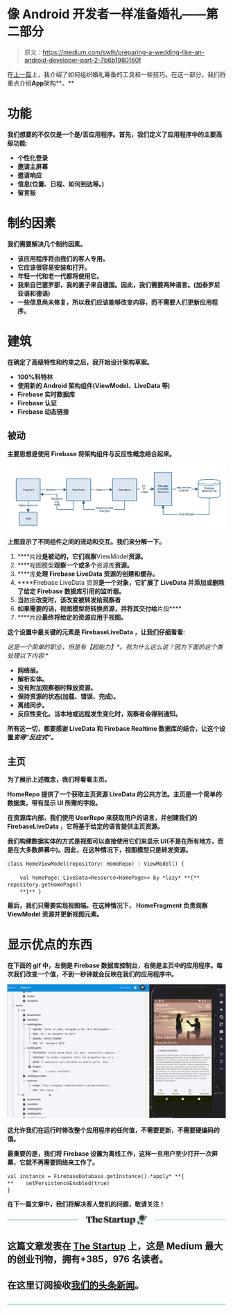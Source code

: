 # 像 Android 开发者一样准备婚礼——第二部分

> 原文：<https://medium.com/swlh/preparing-a-wedding-like-an-android-developer-part-2-7b6b1980160f>

在[上一篇](/@marxallski/preparing-a-wedding-like-an-android-developer-part-1-758315073ab7)上，我介绍了如何组织婚礼筹备的工具和一些技巧。在这一部分，我们将重点介绍****App****架构**。**

# **功能**

**我们想要的不仅仅是一个是/否应用程序。首先，我们定义了应用程序中的主要高级功能:**

*   **个性化登录**
*   **邀请主屏幕**
*   **邀请响应**
*   **信息(位置、日程、如何到达等。)**
*   **留言板**

# **制约因素**

**我们需要解决几个制约因素。**

*   **该应用程序将由我们的客人专用。**
*   **它应该很容易安装和打开。**
*   **年轻一代和老一代都将使用它。**
*   **我来自巴塞罗那，我的妻子来自德国。因此，我们需要两种语言。(加泰罗尼亚语和德语)**
*   **一些信息尚未修复，所以我们应该能够改变内容，而不需要人们更新应用程序。**

# **建筑**

**在确定了高级特性和约束之后，我开始设计架构草案。**

*   **100%科特林**
*   **使用新的 Android 架构组件(ViewModel、LiveData 等)**
*   **Firebase 实时数据库**
*   **Firebase 认证**
*   **Firebase 动态链接**

## **被动**

**主要思想是使用 Firebase 将架构组件与反应性概念结合起来。**

**![](img/40553f0548ca15919176fa3a2220e975.png)**

**上图显示了不同组件之间的流动和交互。我们来分解一下。**

1.  ****片段**是被动的，它们观察**ViewModel**资源。**
2.  ****视图模型**观察一个或多个**资源库**资源。**
3.  ****库**处理 **Firebase LiveData 资源**的创建和缓存。**
4.  ****Firebase LiveData 资源**是一个对象，它扩展了 **LiveData** 并添加或删除了给定 **Firebase 数据库引用**的监听器。**
5.  **当**数据**改变时，该改变被转发给观察者**
6.  **如果需要的话，**视图模型**将转换资源，并将其交付给**片段****
7.  ****片段**最终将给定的资源应用于视图。**

**这个设置中最关键的元素是 **FirebaseLiveData** ，让我们仔细看看:**

**这是一个简单的职业，但是有*【超能力】*。我为什么这么说？因为下面的这个类处理以下内容:**

*   **网络层。**
*   **解析实体。**
*   **没有附加观察器时释放资源。**
*   **保持资源的状态(加载、错误、完成)。**
*   **离线同步。**
*   **反应性变化。当本地或远程发生变化时，观察者会得到通知。**

**所有这一切，都要感谢 **LiveData** 和 **Firebase Realtime** **数据库**的结合，让这个设置*变得“反应式”。***

## **主页**

**为了展示上述概念，我们将看看主页。**

****HomeRepo** 提供了一个获取**主页**资源 LiveData 的公共方法。**主页**是一个简单的数据类，带有显示 UI 所需的字段。**

**在资源库内部，我们使用 **UserRepo** 来获取用户的语言，并创建我们的 **FirebaseLiveData** ，它将基于给定的语言提供主页资源。**

**我们构建数据实体的方式是视图可以直接使用它们来显示 UI(不是在所有地方，而是在大多数屏幕中)。因此，在这种情况下，视图模型只是转发资源。**

```
class HomeViewModel(repository: HomeRepo) : ViewModel() {

    val homePage: LiveData<Resource<HomePage>> by *lazy* **{** repository.getHomePage()
    **}** }
```

**最后，我们只需要实现视图端。在这种情况下， **HomeFragment** 负责观察 **ViewModel** 资源并更新视图元素。**

# **显示优点的东西**

**在下面的 gif 中，左侧是 Firebase 数据库控制台，右侧是主页中的应用程序。每次我们改变一个值，不到一秒钟就会反映在我们的应用程序中。**

**![](img/0c3769274f25e636cf232174dded817e.png)**

**这允许我们在运行时修改整个应用程序的任何值，不需要更新，不需要硬编码的值。**

**最重要的是，我们将 Firebase 设置为离线工作，这样一旦用户至少打开一次屏幕，它就不再需要网络来工作了。**

```
val instance = FirebaseDatabase.getInstance().*apply* **{
**    setPersistenceEnabled(true)
}
```

**在下一篇文章中，我们将解决客人登机的问题，敬请关注！**

**[![](img/308a8d84fb9b2fab43d66c117fcc4bb4.png)](https://medium.com/swlh)**

## **这篇文章发表在 [The Startup](https://medium.com/swlh) 上，这是 Medium 最大的创业刊物，拥有+385，976 名读者。**

## **在这里订阅接收[我们的头条新闻](http://growthsupply.com/the-startup-newsletter/)。**

**[![](img/b0164736ea17a63403e660de5dedf91a.png)](https://medium.com/swlh)**